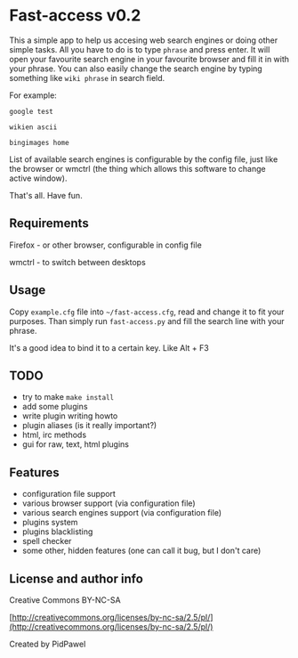 Fast-access v0.2
===========
This a simple app to help us accesing web search engines or doing other simple tasks.
All you have to do is to type `phrase` and press enter.
It will open your favourite search engine in your favourite browser and fill it in with your phrase.
You can also easily change the search engine by typing something like `wiki phrase` in search field.

For example:

	google test

	wikien ascii

	bingimages home

List of available search engines is configurable by the config file, just like the browser or wmctrl
(the thing which allows this software to change active window).

That's all. Have fun.

Requirements
------------
Firefox - or other browser, configurable in config file

wmctrl - to switch between desktops

Usage
-----
Copy `example.cfg` file into `~/fast-access.cfg`, read and change it to fit your purposes.
Than simply run `fast-access.py` and fill the search line with your phrase.

It's a good idea to bind it to a certain key. Like Alt + F3

TODO
----
* try to make `make install`
* add some plugins
* write plugin writing howto
* plugin aliases (is it really important?)
* html, irc methods
* gui for raw, text, html plugins

Features
--------
* configuration file support
* various browser support (via configuration file)
* various search engines support (via configuration file)
* plugins system
* plugins blacklisting
* spell checker
* some other, hidden features (one can call it bug, but I don't care)

License and author info
-----------------------
Creative Commons BY-NC-SA

[http://creativecommons.org/licenses/by-nc-sa/2.5/pl/](http://creativecommons.org/licenses/by-nc-sa/2.5/pl/)

Created by PidPawel



